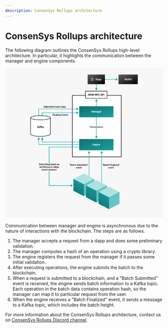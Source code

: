 ```yaml
---
description: ConsenSys Rollups architecture
---
```


# ConsenSys Rollups architecture

The following diagram outlines the ConsenSys Rollups high-level architecture.
In particular, it highlights the communication between the manager and engine components.

![Architecture](../Images/Architecture.png)

Communication between manager and engine is asynchronous due to the nature of interactions with the blockchain.
The steps are as follows.

1. The manager accepts a request from a dapp and does some preliminary validation.
1. The manager computes a hash of an operation using a crypto library.
1. The engine registers the request from the manager if it passes some initial validation.
1. After executing operations, the engine submits the batch to the blockchain.
1. When a request is submitted to a blockchain, and a "Batch Submitted" event is received, the engine sends batch
   information to a Kafka topic.
   Each operation in the batch data contains operation hash, so the manager can map it to particular request from the user.
1. When the engine receives a "Batch Finalized" event, it sends a message to a Kafka topic, which includes the batch height.

For more information about the ConsenSys Rollups architecture, contact us on [ConsenSys Rollups Discord channel](https://discord.gg/9mCVSY6).
